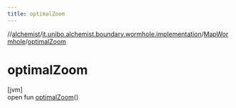 ```yaml
---
title: optimalZoom
---
```

//[alchemist](../../../index.html)/[it.unibo.alchemist.boundary.wormhole.implementation](../index.html)/[MapWormhole](index.html)/[optimalZoom](optimal-zoom.html)



# optimalZoom



[jvm]\
open fun [optimalZoom](optimal-zoom.html)()





